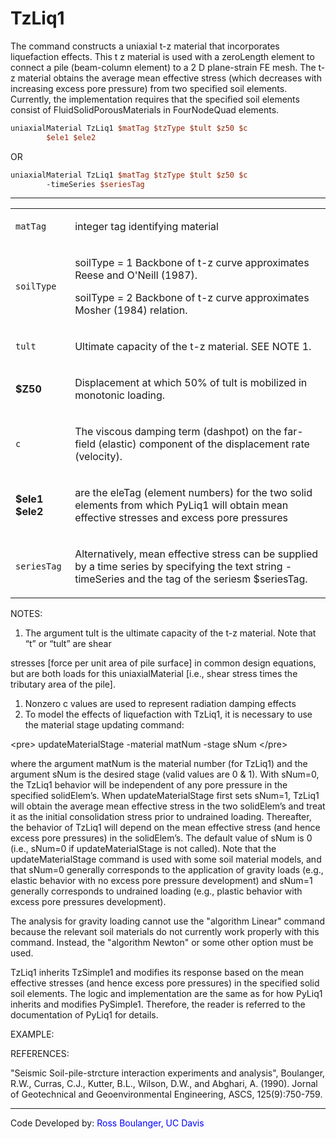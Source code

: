  # TzLiq1

<p>The command constructs a uniaxial t-z material that incorporates
liquefaction effects. This t z material is used with a zeroLength
element to connect a pile (beam-column element) to a 2 D plane-strain FE
mesh. The t-z material obtains the average mean effective stress (which
decreases with increasing excess pore pressure) from two specified soil
elements. Currently, the implementation requires that the specified soil
elements consist of FluidSolidPorousMaterials in FourNodeQuad
elements.</p>

```tcl
uniaxialMaterial TzLiq1 $matTag $tzType $tult $z50 $c
        $ele1 $ele2
```
<p>OR</p>

```tcl
uniaxialMaterial TzLiq1 $matTag $tzType $tult $z50 $c
        -timeSeries $seriesTag
```
<hr />
<table>
<tbody>
<tr class="odd">
<td><code class="parameter-table-variable">matTag</code></td>
<td><p>integer tag identifying material</p></td>
</tr>
<tr class="even">
<td><code class="parameter-table-variable">soilType</code></td>
<td><p>soilType = 1 Backbone of t-z curve approximates Reese and O'Neill
(1987).</p>
<p>soilType = 2 Backbone of t-z curve approximates Mosher (1984)
relation.</p></td>
</tr>
<tr class="odd">
<td><code class="parameter-table-variable">tult</code></td>
<td><p>Ultimate capacity of the t-z material. SEE NOTE 1.</p></td>
</tr>
<tr class="even">
<td><p><strong>$Z50</strong></p></td>
<td><p>Displacement at which 50% of tult is mobilized in monotonic
loading.</p></td>
</tr>
<tr class="odd">
<td><code class="parameter-table-variable">c</code></td>
<td><p>The viscous damping term (dashpot) on the far-field (elastic)
component of the displacement rate (velocity).</p></td>
</tr>
<tr class="even">
<td><p><strong>$ele1 $ele2</strong></p></td>
<td><p>are the eleTag (element numbers) for the two solid elements from
which PyLiq1 will obtain mean effective stresses and excess pore
pressures</p></td>
</tr>
<tr class="odd">
<td><code class="parameter-table-variable">seriesTag</code></td>
<td><p>Alternatively, mean effective stress can be supplied by a time
series by specifying the text string -timeSeries and the tag of the
seriesm $seriesTag.</p></td>
</tr>
</tbody>
</table>
<p>NOTES:</p>
<ol>
<li>The argument tult is the ultimate capacity of the t-z material. Note
that “t” or “tult” are shear</li>
</ol>
<p>stresses [force per unit area of pile surface] in common design
equations, but are both loads for this uniaxialMaterial [i.e., shear
stress times the tributary area of the pile].</p>
<ol>
<li>Nonzero c values are used to represent radiation damping
effects</li>
<li>To model the effects of liquefaction with TzLiq1, it is necessary to
use the material stage updating command:</li>
</ol>
<p>&lt;pre&gt; updateMaterialStage -material matNum -stage sNum
&lt;/pre&gt;</p>
<p>where the argument matNum is the material number (for TzLiq1) and the
argument sNum is the desired stage (valid values are 0 &amp; 1). With
sNum=0, the TzLiq1 behavior will be independent of any pore pressure in
the specified solidElem’s. When updateMaterialStage first sets sNum=1,
TzLiq1 will obtain the average mean effective stress in the two
solidElem’s and treat it as the initial consolidation stress prior to
undrained loading. Thereafter, the behavior of TzLiq1 will depend on the
mean effective stress (and hence excess pore pressures) in the
solidElem’s. The default value of sNum is 0 (i.e., sNum=0 if
updateMaterialStage is not called). Note that the updateMaterialStage
command is used with some soil material models, and that sNum=0
generally corresponds to the application of gravity loads (e.g., elastic
behavior with no excess pore pressure development) and sNum=1 generally
corresponds to undrained loading (e.g., plastic behavior with excess
pore pressures development).</p>
<p>The analysis for gravity loading cannot use the "algorithm Linear"
command because the relevant soil materials do not currently work
properly with this command. Instead, the "algorithm Newton" or some
other option must be used.</p>
<p>TzLiq1 inherits TzSimple1 and modifies its response based on the mean
effective stresses (and hence excess pore pressures) in the specified
solid soil elements. The logic and implementation are the same as for
how PyLiq1 inherits and modifies PySimple1. Therefore, the reader is
referred to the documentation of PyLiq1 for details.</p>
<p>EXAMPLE:</p>
<p>REFERENCES:</p>
<p>"Seismic Soil-pile-strcture interaction experiments and analysis",
Boulanger, R.W., Curras, C.J., Kutter, B.L., Wilson, D.W., and Abghari,
A. (1990). Jornal of Geotechnical and Geoenvironmental Engineering,
ASCS, 125(9):750-759.</p>
<hr />
<p>Code Developed by: <span style="color:blue"> Ross Boulanger, UC
Davis </span></p>
